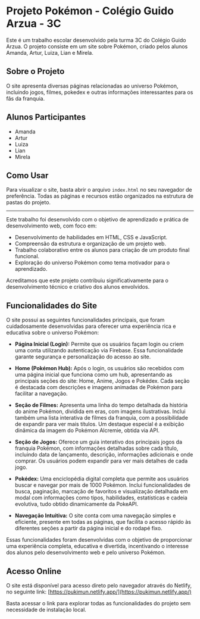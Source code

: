 # Projeto Pokémon - Colégio Guido Arzua - 3C

Este é um trabalho escolar desenvolvido pela turma 3C do Colégio Guido Arzua. O projeto consiste em um site sobre Pokémon, criado pelos alunos Amanda, Artur, Luiza, Lian e Mirela.

## Sobre o Projeto

O site apresenta diversas páginas relacionadas ao universo Pokémon, incluindo jogos, filmes, pokedex e outras informações interessantes para os fãs da franquia.

## Alunos Participantes

- Amanda  
- Artur  
- Luiza  
- Lian  
- Mirela  

## Como Usar

Para visualizar o site, basta abrir o arquivo `index.html` no seu navegador de preferência. Todas as páginas e recursos estão organizados na estrutura de pastas do projeto.

---

Este trabalho foi desenvolvido com o objetivo de aprendizado e prática de desenvolvimento web, com foco em:

- Desenvolvimento de habilidades em HTML, CSS e JavaScript.
- Compreensão da estrutura e organização de um projeto web.
- Trabalho colaborativo entre os alunos para criação de um produto final funcional.
- Exploração do universo Pokémon como tema motivador para o aprendizado.

Acreditamos que este projeto contribuiu significativamente para o desenvolvimento técnico e criativo dos alunos envolvidos.

## Funcionalidades do Site

O site possui as seguintes funcionalidades principais, que foram cuidadosamente desenvolvidas para oferecer uma experiência rica e educativa sobre o universo Pokémon:

- **Página Inicial (Login):** Permite que os usuários façam login ou criem uma conta utilizando autenticação via Firebase. Essa funcionalidade garante segurança e personalização do acesso ao site.

- **Home (Pokémon Hub):** Após o login, os usuários são recebidos com uma página inicial que funciona como um hub, apresentando as principais seções do site: Home, Anime, Jogos e Pokédex. Cada seção é destacada com descrições e imagens animadas de Pokémon para facilitar a navegação.

- **Seção de Filmes:** Apresenta uma linha do tempo detalhada da história do anime Pokémon, dividida em eras, com imagens ilustrativas. Inclui também uma lista interativa de filmes da franquia, com a possibilidade de expandir para ver mais títulos. Um destaque especial é a exibição dinâmica da imagem do Pokémon Alcremie, obtida via API.

- **Seção de Jogos:** Oferece um guia interativo dos principais jogos da franquia Pokémon, com informações detalhadas sobre cada título, incluindo data de lançamento, descrição, informações adicionais e onde comprar. Os usuários podem expandir para ver mais detalhes de cada jogo.

- **Pokédex:** Uma enciclopédia digital completa que permite aos usuários buscar e navegar por mais de 1000 Pokémon. Inclui funcionalidades de busca, paginação, marcação de favoritos e visualização detalhada em modal com informações como tipos, habilidades, estatísticas e cadeia evolutiva, tudo obtido dinamicamente da PokeAPI.

- **Navegação Intuitiva:** O site conta com uma navegação simples e eficiente, presente em todas as páginas, que facilita o acesso rápido às diferentes seções a partir da página inicial e do rodapé fixo.

Essas funcionalidades foram desenvolvidas com o objetivo de proporcionar uma experiência completa, educativa e divertida, incentivando o interesse dos alunos pelo desenvolvimento web e pelo universo Pokémon.

## Acesso Online

O site está disponível para acesso direto pelo navegador através do Netlify, no seguinte link: [https://pukimun.netlify.app/](https://pukimun.netlify.app/)

Basta acessar o link para explorar todas as funcionalidades do projeto sem necessidade de instalação local.
